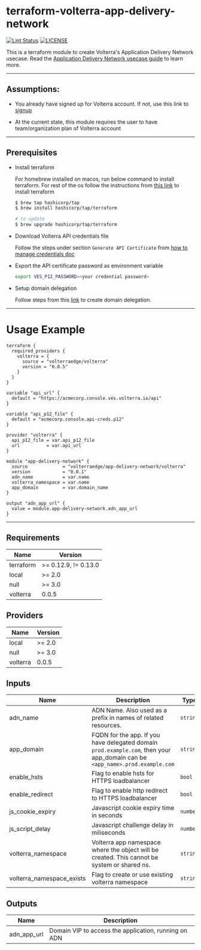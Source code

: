 # terraform-volterra-app-delivery-network

[![Lint Status](https://github.com/volterraedge/terraform-volterra-app-delivery-network/workflows/Lint/badge.svg)](https://github.com/volterraedge/terraform-volterra-app-delivery-network/actions)
[![LICENSE](https://img.shields.io/github/license/volterraedge/terraform-volterra-app-delivery-network)](https://github.com/volterraedge/terraform-volterra-app-delivery-network/blob/main/LICENSE)

This is a terraform module to create Volterra's Application Delivery Network usecase. Read the [Application Delivery Network usecase guide](https://volterra.io/docs/quick-start/app-delivery-network) to learn more.

---

## Assumptions:

* You already have signed up for Volterra account. If not, use this link to [signup](https://console.ves.volterra.io/signup/)

* At the current state, this module requires the user to have team/organization plan of Volterra account

---

## Prerequisites

* Install terraform

  For homebrew installed on macos, run below command to install terraform. For rest of the os follow the instructions from [this link](https://learn.hashicorp.com/tutorials/terraform/install-cli) to install terraform

  ```bash
  $ brew tap hashicorp/tap
  $ brew install hashicorp/tap/terraform

  # to update
  $ brew upgrade hashicorp/tap/terraform
  ```

* Download Volterra API credentials file

  Follow the steps under section `Generate API Certificate` from [how to manage credentials doc](https://volterra.io/docs/how-to/user-mgmt/credentials)


* Export the API certificate password as environment variable

  ```bash
  export VES_P12_PASSWORD=<your credential password>
  ```

* Setup domain delegation

  Follow steps from this [link](https://volterra.io/docs/how-to/app-networking/domain-delegation) to create domain delegation.

---

# Usage Example

```hcl
terraform {
  required_providers {
    volterra = {
      source = "volterraedge/volterra"
      version = "0.0.5"
    }
  }
}

variable "api_url" {
  default = "https://acmecorp.console.ves.volterra.io/api"
}

variable "api_p12_file" {
  default = "acmecorp.console.api-creds.p12"
}

provider "volterra" {
  api_p12_file = var.api_p12_file
  url          = var.api_url
}

module "app-delivery-network" {
  source             = "volterraedge/app-delivery-network/volterra"
  version            = "0.0.1"
  adn_name           = var.name
  volterra_namespace = var.name
  app_domain         = var.domain_name
}

output "adn_app_url" {
  value = module.app-delivery-network.adn_app_url
}
```
---
## Requirements

| Name | Version |
|------|---------|
| terraform | >= 0.12.9, != 0.13.0 |
| local | >= 2.0 |
| null | >= 3.0 |
| volterra | 0.0.5 |

## Providers

| Name | Version |
|------|---------|
| local | >= 2.0 |
| null | >= 3.0 |
| volterra | 0.0.5 |

## Inputs

| Name | Description | Type | Default | Required |
|------|-------------|------|---------|:--------:|
| adn\_name | ADN Name. Also used as a prefix in names of related resources. | `string` | n/a | yes |
| app\_domain | FQDN for the app. If you have delegated domain `prod.example.com`, then your app\_domain can be `<app_name>.prod.example.com` | `string` | n/a | yes |
| enable\_hsts | Flag to enable hsts for HTTPS loadbalancer | `bool` | `false` | no |
| enable\_redirect | Flag to enable http redirect to HTTPS loadbalancer | `bool` | `true` | no |
| js\_cookie\_expiry | Javascript cookie expiry time in seconds | `number` | `3600` | no |
| js\_script\_delay | Javascript challenge delay in miliseconds | `number` | `5000` | no |
| volterra\_namespace | Volterra app namespace where the object will be created. This cannot be system or shared ns. | `string` | n/a | yes |
| volterra\_namespace\_exists | Flag to create or use existing volterra namespace | `string` | `false` | no |

## Outputs

| Name | Description |
|------|-------------|
| adn\_app\_url | Domain VIP to access the application, running on ADN |


